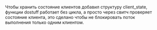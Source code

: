 Чтобы хранить состояние клиентов добавил структуру client_state, функции dostuff работает без цикла, а просто через свитч проверяет состояние клиента, это сделано чтобы не блокировать поток выполнения только одним клиентом.